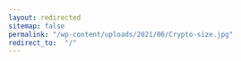 ```yaml
---
layout: redirected
sitemap: false
permalink: "/wp-content/uploads/2021/06/Crypto-size.jpg"
redirect_to:  "/"
---
```

